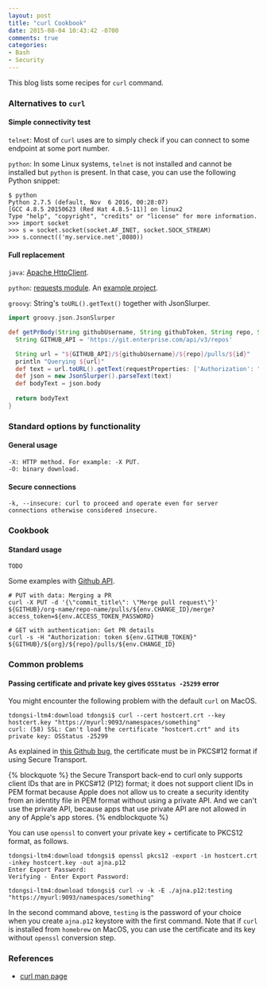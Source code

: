 ```yaml
---
layout: post
title: "curl Cookbook"
date: 2015-08-04 10:43:42 -0700
comments: true
categories:
- Bash 
- Security
---
```


This blog lists some recipes for `curl` command.

<!--more-->

### Alternatives to `curl`

#### Simple connectivity test

`telnet`: Most of `curl` uses are to simply check if you can connect to some endpoint at some port number.

`python`: In some Linux systems, `telnet` is not installed and cannot be installed but `python` is present. In that case, you can use the following Python snippet:

``` plain Connectivity test with Python
$ python
Python 2.7.5 (default, Nov  6 2016, 00:28:07)
[GCC 4.8.5 20150623 (Red Hat 4.8.5-11)] on linux2
Type "help", "copyright", "credits" or "license" for more information.
>>> import socket
>>> s = socket.socket(socket.AF_INET, socket.SOCK_STREAM)
>>> s.connect(('my.service.net',8080))
``` 

#### Full replacement

`java`: [Apache HttpClient](https://hc.apache.org/index.html).

`python`: [requests module](http://docs.python-requests.org/en/master/). An [example project](https://github.com/tdongsi/bart-parking).

`groovy`: String's `toURL().getText()` together with JsonSlurper. 

``` groovy Example Groovy
import groovy.json.JsonSlurper

def getPrBody(String githubUsername, String githubToken, String repo, String id) {
  String GITHUB_API = 'https://git.enterprise.com/api/v3/repos'

  String url = "${GITHUB_API}/${githubUsername}/${repo}/pulls/${id}"
  println "Querying ${url}"
  def text = url.toURL().getText(requestProperties: ['Authorization': "token ${githubToken}"])
  def json = new JsonSlurper().parseText(text)
  def bodyText = json.body
  
  return bodyText
}
```

### Standard options by functionality

#### General usage

``` plain Options
-X: HTTP method. For example: -X PUT.
-O: binary download.
```

#### Secure connections

``` plain Options
-k, --insecure: curl to proceed and operate even for server connections otherwise considered insecure.
```

### Cookbook

#### Standard usage

``` plain etcd examples
TODO
```

Some examples with [Github API](/blog/2017/08/06/github-rest-api/).

``` plain Other Github API examples
# PUT with data: Merging a PR
curl -X PUT -d '{\"commit_title\": \"Merge pull request\"}' ${GITHUB}/org-name/repo-name/pulls/${env.CHANGE_ID}/merge?access_token=${env.ACCESS_TOKEN_PASSWORD}

# GET with authentication: Get PR details
curl -s -H "Authorization: token ${env.GITHUB_TOKEN}" ${GITHUB}/${org}/${repo}/pulls/${env.CHANGE_ID}
```

### Common problems

#### Passing certificate and private key gives `OSStatus -25299` error

You might encounter the following problem with the default `curl` on MacOS. 

``` plain Error message
tdongsi-ltm4:download tdongsi$ curl --cert hostcert.crt --key hostcert.key "https://myurl:9093/namespaces/something"
curl: (58) SSL: Can't load the certificate "hostcert.crt" and its private key: OSStatus -25299
```

As explained in [this Github bug](https://github.com/curl/curl/issues/283), the certificate must be in PKCS#12 format if using Secure Transport.

{% blockquote %}
the Secure Transport back-end to curl only supports client IDs that are in PKCS#12 (P12) format; it does not support client IDs in PEM format because Apple does not allow us to create a security identity from an identity file in PEM format without using a private API. And we can't use the private API, because apps that use private API are not allowed in any of Apple's app stores.
{% endblockquote %}

You can use `openssl` to convert your private key + certificate to PKCS12 format, as follows.

``` plain Convert to PKCS12 and retry
tdongsi-ltm4:download tdongsi$ openssl pkcs12 -export -in hostcert.crt -inkey hostcert.key -out ajna.p12
Enter Export Password:
Verifying - Enter Export Password:

tdongsi-ltm4:download tdongsi$ curl -v -k -E ./ajna.p12:testing "https://myurl:9093/namespaces/something"
```

In the second command above, `testing` is the password of your choice when you create `ajna.p12` keystore with the first command.
Note that if `curl` is installed from `homebrew` on MacOS, you can use the certificate and its key without `openssl` conversion step.

### References

* [curl man page](https://curl.haxx.se/docs/manpage.html)
